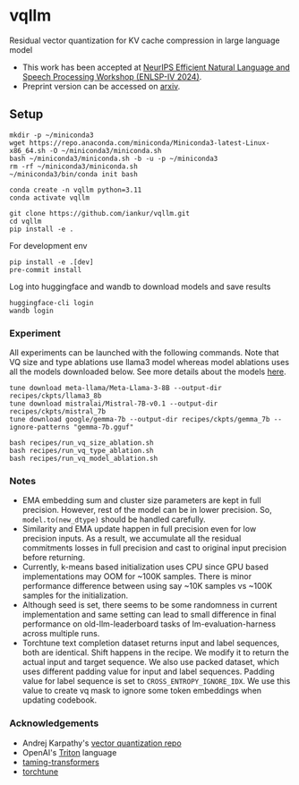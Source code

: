 # vqllm
Residual vector quantization for KV cache compression in large language model
- This work has been accepted at [NeurIPS Efficient Natural Language and Speech Processing Workshop (ENLSP-IV 2024)](https://neurips2024-enlsp.github.io/).
- Preprint version can be accessed on [arxiv](https://arxiv.org/abs/2410.15704).

## Setup
```
mkdir -p ~/miniconda3
wget https://repo.anaconda.com/miniconda/Miniconda3-latest-Linux-x86_64.sh -O ~/miniconda3/miniconda.sh
bash ~/miniconda3/miniconda.sh -b -u -p ~/miniconda3
rm -rf ~/miniconda3/miniconda.sh
~/miniconda3/bin/conda init bash

conda create -n vqllm python=3.11
conda activate vqllm

git clone https://github.com/iankur/vqllm.git
cd vqllm
pip install -e .
```

For development env
```
pip install -e .[dev]
pre-commit install
```

Log into huggingface and wandb to download models and save results
```
huggingface-cli login
wandb login
```

### Experiment
All experiments can be launched with the following commands. Note that VQ size and type ablations use llama3 model whereas model ablations uses all the models downloaded below. See more details about the models [here](https://pytorch.org/torchtune/stable/api_ref_models.html).
```
tune download meta-llama/Meta-Llama-3-8B --output-dir recipes/ckpts/llama3_8b
tune download mistralai/Mistral-7B-v0.1 --output-dir recipes/ckpts/mistral_7b
tune download google/gemma-7b --output-dir recipes/ckpts/gemma_7b --ignore-patterns "gemma-7b.gguf"

bash recipes/run_vq_size_ablation.sh
bash recipes/run_vq_type_ablation.sh
bash recipes/run_vq_model_ablation.sh
```

### Notes
- EMA embedding sum and cluster size parameters are kept in full precision. However, rest of the model can be in lower precision. So, `model.to(new_dtype)` should be handled carefully.
- Similarity and EMA update happen in full precision even for low precision inputs. As a result, we accumulate all the residual commitments losses in full precision and cast to original input precision before returning.
- Currently, k-means based initialization uses CPU since GPU based implementations may OOM for ~100K samples. There is minor performance difference between using say ~10K samples vs ~100K samples for the initialization.
- Although seed is set, there seems to be some randomness in current implementation and same setting can lead to small difference in final performance on old-llm-leaderboard tasks of lm-evaluation-harness across multiple runs.
- Torchtune text completion dataset returns input and label sequences, both are identical. Shift happens in the recipe. We modify it to return the actual input and target sequence. We also use packed dataset, which uses different padding value for input and label sequences. Padding value for label sequence is set to `CROSS_ENTROPY_IGNORE_IDX`. We use this value to create vq mask to ignore some token embeddings when updating codebook.

### Acknowledgements
- Andrej Karpathy's [vector quantization repo](https://github.com/karpathy/deep-vector-quantization)
- OpenAI's [Triton](https://triton-lang.org/main/index.html) language
- [taming-transformers](https://github.com/CompVis/taming-transformers)
- [torchtune](https://github.com/pytorch/torchtune)
